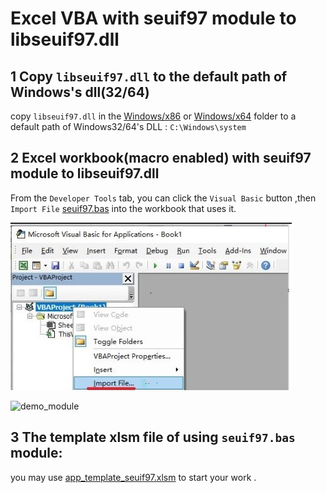 # Excel VBA with seuif97 module to libseuif97.dll  

## 1 Copy `libseuif97.dll` to the default path of Windows's dll(32/64)

copy `libseuif97.dll` in the [Windows/x86](../../shared_lib/Windows/x86) or [Windows/x64](../../shared_lib/Windows/x64) folder to a default path of Windows32/64's DLL :   `C:\Windows\system`

## 2 Excel workbook(macro enabled) with seuif97 module to libseuif97.dll

From the `Developer Tools` tab, you can click the `Visual Basic` button ,then `Import File` [seuif97.bas](./seuif97.bas) into the workbook that uses it.

![import_module](./img/import_module.jpg)

![demo_module](./img/demo_module.jpg)

## 3 The template xlsm file of using `seuif97.bas` module: 

you may use  [app_template_seuif97.xlsm](./app_template_seuif97.xlsm) to start your work .
